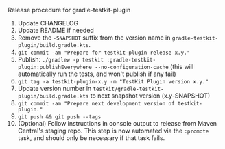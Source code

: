 Release procedure for gradle-testkit-plugin

1. Update CHANGELOG
1. Update README if needed
1. Remove the `-SNAPSHOT` suffix from the version name in `gradle-testkit-plugin/build.gradle.kts`.
1. `git commit -am "Prepare for testkit-plugin release x.y."`
1. Publish: `./gradlew -p testkit :gradle-testkit-plugin:publishEverywhere --no-configuration-cache`
   (this will automatically run the tests, and won't publish if any fail)
1. `git tag -a testkit-plugin-x.y -m "TestKit Plugin version x.y."`
1. Update version number in `testkit/gradle-testkit-plugin/build.gradle.kts` to next snapshot version (x.y-SNAPSHOT)
1. `git commit -am "Prepare next development version of testkit-plugin."`
1. `git push && git push --tags`
1. (Optional) Follow instructions in console output to release from Maven Central's staging repo.
   This step is now automated via the `:promote` task, and should only be necessary if that task
   fails.
